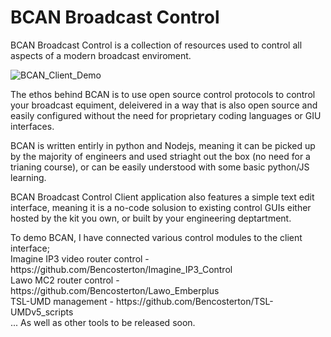 # BCAN Broadcast Control

BCAN Broadcast Control is a collection of resources used to control all aspects of a modern broadcast enviroment.

![BCAN_Client_Demo](https://github.com/user-attachments/assets/45cbab31-ff9e-4faa-ab08-7fd0f040b1bc)


The ethos behind BCAN is to use open source control protocols to control your broadcast equiment, deleivered in a way that is also open source and easily configured without the need for proprietary coding languages or GIU interfaces.

BCAN is written entirly in python and Nodejs, meaning it can be picked up by the majority of engineers and used striaght out the box (no need for a trianing course), or can be easily understood with some basic python/JS learning.

BCAN Broadcast Control Client application also features a simple text edit interface, meaning it is a no-code solusion to existing control GUIs either hosted by the kit you own, or built by your engineering deptartment.


<p>To demo BCAN, I have connected various control modules to the client interface;<br>
Imagine IP3 video router control - https://github.com/Bencosterton/Imagine_IP3_Control<br>
Lawo MC2 router control - https://github.com/Bencosterton/Lawo_Emberplus<br>
TSL-UMD management - https://github.com/Bencosterton/TSL-UMDv5_scripts<br>
... As well as other tools to be released soon.</p>
